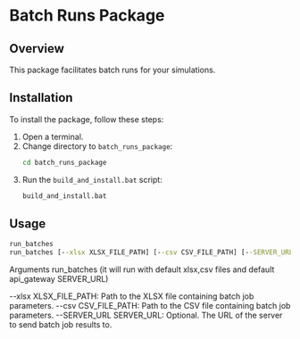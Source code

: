 # Batch Runs Package
## Overview
This package facilitates batch runs for your simulations.

## Installation
To install the package, follow these steps:

1. Open a terminal.
2. Change directory to `batch_runs_package`:
   ```cmd
   cd batch_runs_package
   ```
3. Run the `build_and_install.bat` script:
   ```cmd
   build_and_install.bat
   ```
## Usage
   ```cmd
   run_batches
   run_batches [--xlsx XLSX_FILE_PATH] [--csv CSV_FILE_PATH] [--SERVER_URL SERVER_URL]
   ```
Arguments
run_batches (it will run with default xlsx,csv files and default api_gateway SERVER_URL)

--xlsx XLSX_FILE_PATH: Path to the XLSX file containing batch job parameters.
--csv CSV_FILE_PATH: Path to the CSV file containing batch job parameters.
--SERVER_URL SERVER_URL: Optional. The URL of the server to send batch job results to.
